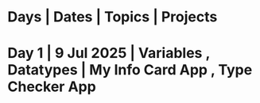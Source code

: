 # Days   |   Dates   |   Topics   |   Projects
# Day 1   |   9 Jul 2025   |   Variables , Datatypes  |   My Info Card App , Type Checker App
